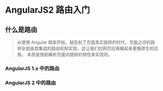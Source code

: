 # AngularJS2 路由入门

## 什么是路由

> 从使用 Angular 框架开始，就告别了页面真实跳转的时代，页面之间的跳转全部由其集成的路由机制实现，这让我们的网页应用看起来更像原生的应用。
本质是借助解析页面内跳转的特性来实现的。

### AngularJS 1.x 中的路由

### AngularJS 2 中的路由